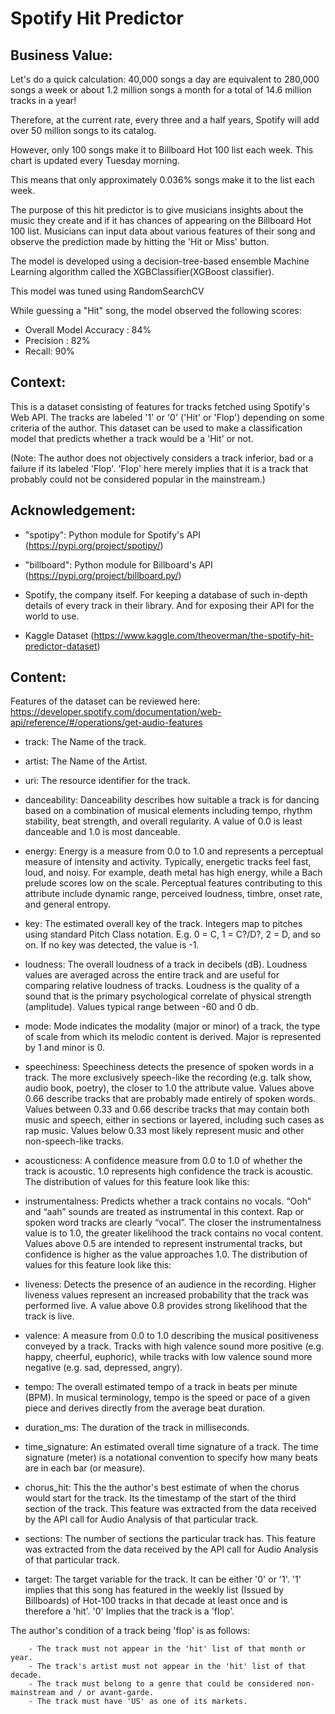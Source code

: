 # Spotify Hit Predictor

## Business Value: 
Let's do a quick calculation: 40,000 songs a day are equivalent to 280,000 songs a week or about 1.2 million songs a month for a total of 14.6 million tracks in a year!

Therefore, at the current rate, every three and a half years, Spotify will add over 50 million songs to its catalog.

However, only 100 songs make it to Billboard Hot 100 list each week. This chart is updated every Tuesday morning.

This means that only approximately 0.036% songs make it to the list each week.

The purpose of this hit predictor is to give musicians insights about the music they create and if it has chances of appearing on the Billboard Hot 100 list.
Musicians can input data about various features of their song and observe the prediction made by hitting the 'Hit or Miss' button.

The model is developed using a decision-tree-based ensemble Machine Learning algorithm called the XGBClassifier(XGBoost classifier).

This model was tuned using RandomSearchCV

While guessing a "Hit" song, the model observed the following scores: 
- Overall Model Accuracy : 84%
- Precision : 82%
- Recall: 90%


## Context: 
This is a dataset consisting of features for tracks fetched using Spotify's Web API. The tracks are labeled '1' or '0' ('Hit' or 'Flop') depending on some criteria of the author.
This dataset can be used to make a classification model that predicts whether a track would be a 'Hit' or not.

(Note: The author does not objectively considers a track inferior, bad or a failure if its labeled 'Flop'. 'Flop' here merely implies that it is a track that probably could not be considered popular in the mainstream.)

## Acknowledgement:
	
- "spotipy": Python module for Spotify's API (https://pypi.org/project/spotipy/)

- "billboard": Python module for Billboard's API (https://pypi.org/project/billboard.py/)

- Spotify, the company itself. For keeping a database of such in-depth details of every track in their library. And for exposing their API for the world to use.
  
 - Kaggle Dataset (https://www.kaggle.com/theoverman/the-spotify-hit-predictor-dataset)

## Content:

Features of the dataset can be reviewed here: https://developer.spotify.com/documentation/web-api/reference/#/operations/get-audio-features

- track: The Name of the track.

- artist: The Name of the Artist.

- uri: The resource identifier for the track.

- danceability: Danceability describes how suitable a track is for dancing based on a combination of musical elements including tempo, rhythm stability, beat strength, and overall regularity. A value of 0.0 is least danceable and 1.0 is most danceable. 

- energy: Energy is a measure from 0.0 to 1.0 and represents a perceptual measure of intensity and activity. Typically, energetic tracks feel fast, loud, and noisy. For example, death metal has high energy, while a Bach prelude scores low on the scale. Perceptual features contributing to this attribute include dynamic range, perceived loudness, timbre, onset rate, and general entropy. 

- key: The estimated overall key of the track. Integers map to pitches using standard Pitch Class notation. E.g. 0 = C, 1 = C?/D?, 2 = D, and so on. If no key was detected, the value is -1.

- loudness: The overall loudness of a track in decibels (dB). Loudness values are averaged across the entire track and are useful for comparing relative loudness of tracks. Loudness is the quality of a sound that is the primary psychological correlate of physical strength (amplitude). Values typical range between -60 and 0 db. 

- mode: Mode indicates the modality (major or minor) of a track, the type of scale from which its melodic content is derived. Major is represented by 1 and minor is 0.

- speechiness: Speechiness detects the presence of spoken words in a track. The more exclusively speech-like the recording (e.g. talk show, audio book, poetry), the closer to 1.0 the attribute value. Values above 0.66 describe tracks that are probably made entirely of spoken words. Values between 0.33 and 0.66 describe tracks that may contain both music and speech, either in sections or layered, including such cases as rap music. Values below 0.33 most likely represent music and other non-speech-like tracks. 

- acousticness: A confidence measure from 0.0 to 1.0 of whether the track is acoustic. 1.0 represents high confidence the track is acoustic. The distribution of values for this feature look like this:

- instrumentalness: Predicts whether a track contains no vocals. “Ooh” and “aah” sounds are treated as instrumental in this context. Rap or spoken word tracks are clearly “vocal”. The closer the instrumentalness value is to 1.0, the greater likelihood the track contains no vocal content. Values above 0.5 are intended to represent instrumental tracks, but confidence is higher as the value approaches 1.0. The distribution of values for this feature look like this:

- liveness: Detects the presence of an audience in the recording. Higher liveness values represent an increased probability that the track was performed live. A value above 0.8 provides strong likelihood that the track is live.

- valence: A measure from 0.0 to 1.0 describing the musical positiveness conveyed by a track. Tracks with high valence sound more positive (e.g. happy, cheerful, euphoric), while tracks with low valence sound more negative (e.g. sad, depressed, angry).

- tempo: The overall estimated tempo of a track in beats per minute (BPM). In musical terminology, tempo is the speed or pace of a given piece and derives directly from the average beat duration. 

- duration_ms:  The duration of the track in milliseconds.

- time_signature: An estimated overall time signature of a track. The time signature (meter) is a notational convention to specify how many beats are in each bar (or measure).

- chorus_hit: This the the author's best estimate of when the chorus would start for the track. Its the timestamp of the start of the third section of the track. This feature was extracted from the data received by the API call for Audio Analysis of that particular track.

- sections: The number of sections the particular track has. This feature was extracted from the data received by the API call for Audio Analysis of that particular track.

- target: The target variable for the track. It can be either '0' or '1'. '1' implies that this song has featured in the weekly list (Issued by Billboards) of Hot-100 tracks in that decade at least once and is therefore a 'hit'. '0' Implies that the track is a 'flop'.

The author's condition of a track being 'flop' is as follows:

        - The track must not appear in the 'hit' list of that month or year.
        - The track's artist must not appear in the 'hit' list of that decade.
        - The track must belong to a genre that could be considered non-mainstream and / or avant-garde. 
        - The track must have 'US' as one of its markets.
        
